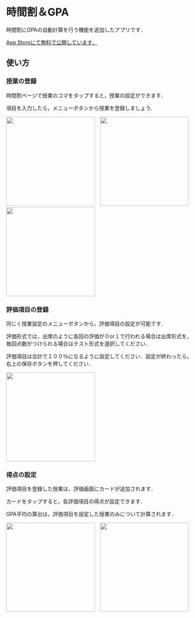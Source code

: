 # 時間割＆GPA
時間割にGPAの自動計算を行う機能を追加したアプリです．

[App Storeにて無料で公開しています．](https://apps.apple.com/jp/app/%E6%99%82%E9%96%93%E5%89%B2-gpa%E8%A8%88%E7%AE%97/id1633208820)

## 使い方
### 授業の登録
時間割ページで授業のコマをタップすると，授業の設定ができます．

項目を入力したら，メニューボタンから授業を登録しましょう．

<img src="https://user-images.githubusercontent.com/103174345/180020816-2caa3395-c2ad-4989-8b76-67ee83a217bf.png" width="240px">　<img src="https://user-images.githubusercontent.com/103174345/180022139-95537c1b-bfc5-4e52-be5c-430493d9ab14.png" width="240px">　<img src="https://user-images.githubusercontent.com/103174345/180022680-c4b8c214-3493-471a-8d9b-ffb62e50d80f.png" width="240px">

### 評価項目の登録
同じく授業設定のメニューボタンから，評価項目の設定が可能です．


評価形式では，出席のように各回の評価が０or１で行われる場合は出席形式を，毎回点数がつけられる場合はテスト形式を選択してください．

評価項目は合計で１００％になるように設定してください．設定が終わったら，右上の保存ボタンを押してください．

<img src="https://user-images.githubusercontent.com/103174345/180023674-ff4e8b63-3acf-4a21-842d-ef20bd32a6e8.png" width="240px">

### 得点の設定
評価項目を登録した授業は，評価画面にカードが追加されます．

カードをタップすると，各評価項目の得点が設定できます．

GPA平均の算出は，評価項目を設定した授業のみについて計算されます．

<img src="https://user-images.githubusercontent.com/103174345/180025001-f80d4538-3b52-4003-b80d-bf0e08a11569.png" width="240px">　<img src="https://user-images.githubusercontent.com/103174345/180025769-46c6c3be-19b3-4082-a2e0-8eb6c0b321bf.png" width="240px">

